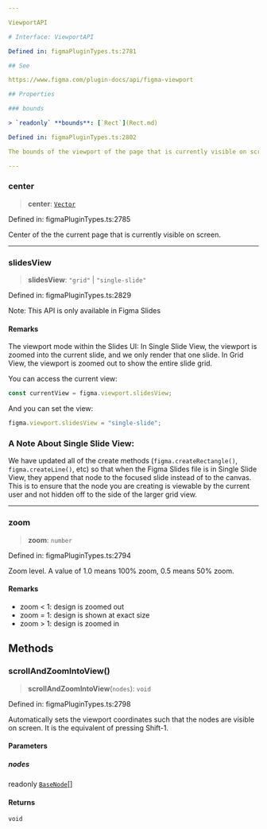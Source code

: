 ```yaml
---

ViewportAPI

# Interface: ViewportAPI

Defined in: figmaPluginTypes.ts:2781

## See

https://www.figma.com/plugin-docs/api/figma-viewport

## Properties

### bounds

> `readonly` **bounds**: [`Rect`](Rect.md)

Defined in: figmaPluginTypes.ts:2802

The bounds of the viewport of the page that is currently visible on screen. The (x, y) corresponds to the top-left of the screen. User actions such as resizing the window or showing/hiding the rulers/UI will change the bounds of the viewport.

---
```


### center

> **center**: [`Vector`](Vector.md)

Defined in: figmaPluginTypes.ts:2785

Center of the the current page that is currently visible on screen.

---

### slidesView

> **slidesView**: `"grid"` \| `"single-slide"`

Defined in: figmaPluginTypes.ts:2829

Note: This API is only available in Figma Slides

#### Remarks

The viewport mode within the Slides UI: In Single Slide View, the viewport is zoomed into the current slide, and we only render that
one slide. In Grid View, the viewport is zoomed out to show the entire slide grid.

You can access the current view:

```ts
const currentView = figma.viewport.slidesView;
```

And you can set the view:

```ts
figma.viewport.slidesView = "single-slide";
```

### A Note About Single Slide View:

We have updated all of the create methods (`figma.createRectangle()`, `figma.createLine()`, etc) so that when the Figma Slides file is in Single Slide View,
they append that node to the focused slide instead of to the canvas. This is to ensure that the node you are creating is viewable by the current user and
not hidden off to the side of the larger grid view.

---

### zoom

> **zoom**: `number`

Defined in: figmaPluginTypes.ts:2794

Zoom level. A value of 1.0 means 100% zoom, 0.5 means 50% zoom.

#### Remarks

- zoom &lt; 1: design is zoomed out
- zoom = 1: design is shown at exact size
- zoom &gt; 1: design is zoomed in

## Methods

### scrollAndZoomIntoView()

> **scrollAndZoomIntoView**(`nodes`): `void`

Defined in: figmaPluginTypes.ts:2798

Automatically sets the viewport coordinates such that the nodes are visible on screen. It is the equivalent of pressing Shift-1.

#### Parameters

##### nodes

readonly [`BaseNode`](../type-aliases/BaseNode.md)[]

#### Returns

`void`
